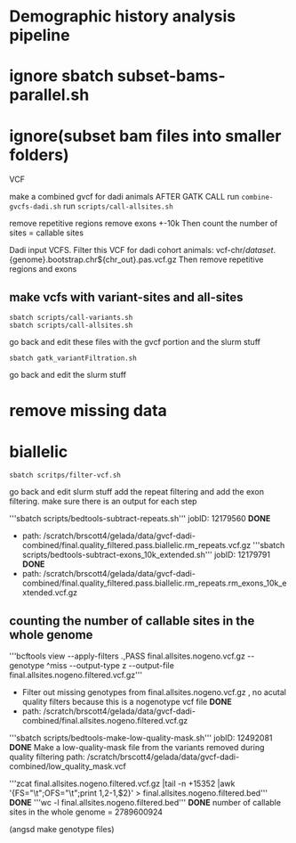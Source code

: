 # Demographic history analysis pipeline 

## 

###
# ignore sbatch subset-bams-parallel.sh
# ignore(subset bam files into smaller folders)

VCF

make a combined gvcf for dadi animals
AFTER GATK CALL
run `combine-gvcfs-dadi.sh`
run `scripts/call-allsites.sh`

remove repetitive regions
remove exons +-10k
Then count the number of sites = callable sites


Dadi input VCFS. Filter this VCF for dadi cohort animals:
vcf-chr/${dataset}.${genome}.bootstrap.chr${chr_out}.pas.vcf.gz
Then remove repetitive regions and exons

## make vcfs with variant-sites and all-sites
```
sbatch scripts/call-variants.sh
sbatch scripts/call-allsites.sh
```
go back and edit these files with the gvcf portion and the slurm stuff

```
sbatch gatk_variantFiltration.sh
```
go back and edit the slurm stuff

# remove missing data
# biallelic 

```
sbatch scritps/filter-vcf.sh
```
go back and edit slurm stuff
add the repeat filtering and add the exon filtering. make sure there is an output for each step

'''sbatch scripts/bedtools-subtract-repeats.sh'''     jobID: 12179560     **DONE**
- path: /scratch/brscott4/gelada/data/gvcf-dadi-combined/final.quality_filtered.pass.biallelic.rm_repeats.vcf.gz
'''sbatch scripts/bedtools-subtract-exons_10k_extended.sh'''      jobID: 12179791     **DONE**
- path: /scratch/brscott4/gelada/data/gvcf-dadi-combined/final.quality_filtered.pass.biallelic.rm_repeats.rm_exons_10k_extended.vcf.gz




## counting the number of callable sites in the whole genome

'''bcftools view --apply-filters .,PASS final.allsites.nogeno.vcf.gz --genotype ^miss --output-type z --output-file final.allsites.nogeno.filtered.vcf.gz'''
- Filter out missing genotypes from final.allsites.nogeno.vcf.gz , no acutal quality filters because this is a nogenotype vcf file       **DONE**
- path: /scratch/brscott4/gelada/data/gvcf-dadi-combined/final.allsites.nogeno.filtered.vcf.gz

'''sbatch scripts/bedtools-make-low-quality-mask.sh'''    jobID: 12492081    **DONE**
Make a low-quality-mask file from the variants removed during quality filtering
path: /scratch/brscott4/gelada/data/gvcf-dadi-combined/low_quality_mask.vcf

'''zcat final.allsites.nogeno.filtered.vcf.gz |tail -n +15352 |awk '{FS="\t";OFS="\t";print $1,$2-1,$2}' > final.allsites.nogeno.filtered.bed'''
 **DONE** 
'''wc -l final.allsites.nogeno.filtered.bed'''      **DONE**
number of callable sites in the whole genome = 2789600924

(angsd make genotype files)